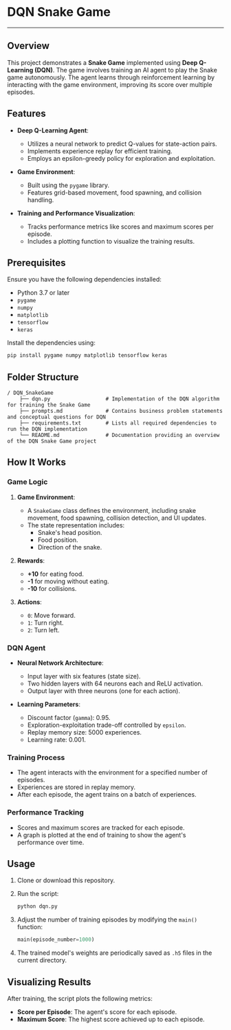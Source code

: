 # DQN Snake Game
---

## Overview

This project demonstrates a **Snake Game** implemented using **Deep Q-Learning (DQN)**. The game involves training an AI agent to play the Snake game autonomously. The agent learns through reinforcement learning by interacting with the game environment, improving its score over multiple episodes.

## Features

- **Deep Q-Learning Agent**: 
  - Utilizes a neural network to predict Q-values for state-action pairs.
  - Implements experience replay for efficient training.
  - Employs an epsilon-greedy policy for exploration and exploitation.

- **Game Environment**: 
  - Built using the `pygame` library.
  - Features grid-based movement, food spawning, and collision handling.

- **Training and Performance Visualization**:
  - Tracks performance metrics like scores and maximum scores per episode.
  - Includes a plotting function to visualize the training results.

## Prerequisites

Ensure you have the following dependencies installed:

- Python 3.7 or later
- `pygame`
- `numpy`
- `matplotlib`
- `tensorflow`
- `keras`

Install the dependencies using:

```bash
pip install pygame numpy matplotlib tensorflow keras
```

## Folder Structure
```
/ DQN_SnakeGame
    ├── dqn.py                  # Implementation of the DQN algorithm for training the Snake Game
    ├── prompts.md              # Contains business problem statements and conceptual questions for DQN
    ├── requirements.txt        # Lists all required dependencies to run the DQN implementation
    └── README.md               # Documentation providing an overview of the DQN Snake Game project
```

## How It Works

### Game Logic

1. **Game Environment**:
   - A `SnakeGame` class defines the environment, including snake movement, food spawning, collision detection, and UI updates.
   - The state representation includes:
     - Snake's head position.
     - Food position.
     - Direction of the snake.

2. **Rewards**:
   - **+10** for eating food.
   - **-1** for moving without eating.
   - **-10** for collisions.

3. **Actions**:
   - `0`: Move forward.
   - `1`: Turn right.
   - `2`: Turn left.

### DQN Agent

- **Neural Network Architecture**:
  - Input layer with six features (state size).
  - Two hidden layers with 64 neurons each and ReLU activation.
  - Output layer with three neurons (one for each action).

- **Learning Parameters**:
  - Discount factor (`gamma`): 0.95.
  - Exploration-exploitation trade-off controlled by `epsilon`.
  - Replay memory size: 5000 experiences.
  - Learning rate: 0.001.

### Training Process

- The agent interacts with the environment for a specified number of episodes.
- Experiences are stored in replay memory.
- After each episode, the agent trains on a batch of experiences.

### Performance Tracking

- Scores and maximum scores are tracked for each episode.
- A graph is plotted at the end of training to show the agent's performance over time.

## Usage

1. Clone or download this repository.

2. Run the script:

   ```bash
   python dqn.py
   ```

3. Adjust the number of training episodes by modifying the `main()` function:

   ```python
   main(episode_number=1000)
   ```

4. The trained model's weights are periodically saved as `.h5` files in the current directory.

## Visualizing Results

After training, the script plots the following metrics:
- **Score per Episode**: The agent's score for each episode.
- **Maximum Score**: The highest score achieved up to each episode.


